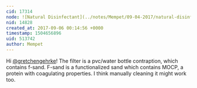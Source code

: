 ```yaml
---
cid: 17314
node: ![Natural Disinfectant](../notes/Mempet/09-04-2017/natural-disinfectant)
nid: 14828
created_at: 2017-09-06 00:14:56 +0000
timestamp: 1504656896
uid: 513742
author: Mempet
---
```


Hi [@gretchengehrke](/profile/gretchengehrke)! The filter is a pvc/water bottle contraption, which contains f-sand. F-sand is a functionalized sand which contains MOCP, a protein with coagulating properties. I think manually cleaning it might work too.